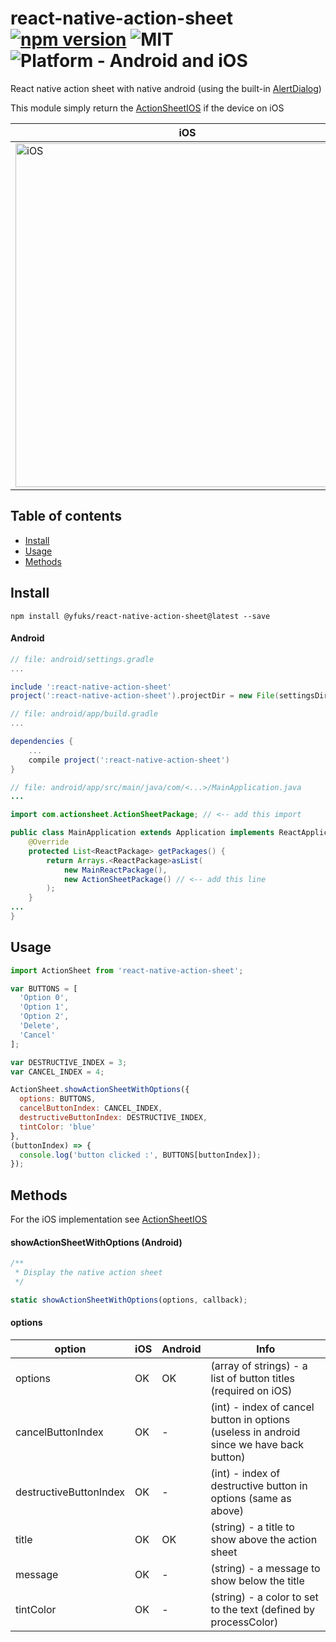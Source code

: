 # react-native-action-sheet [![npm version](https://badge.fury.io/js/%40yfuks%2Freact-native-action-sheet.svg)](https://badge.fury.io/js/%40yfuks%2Freact-native-action-sheet) ![MIT](https://img.shields.io/dub/l/vibe-d.svg) ![Platform - Android and iOS](https://img.shields.io/badge/platform-Android%20%7C%20iOS-yellow.svg)
React native action sheet with native android (using the built-in [AlertDialog](https://developer.android.com/reference/android/app/AlertDialog.html))

This module simply return the [ActionSheetIOS](https://facebook.github.io/react-native/docs/actionsheetios.html) if the device on iOS

iOS | Android
------- | ----
<img title="iOS" src="http://i.imgur.com/Y9n9jkb.png" height=550> | <img title="Android" src="http://i.imgur.com/oRXTG7g.png" height=550>

## Table of contents
- [Install](#install)
- [Usage](#usage)
- [Methods](#methods)

## Install

`npm install @yfuks/react-native-action-sheet@latest --save`

#### Android
```gradle
// file: android/settings.gradle
...

include ':react-native-action-sheet'
project(':react-native-action-sheet').projectDir = new File(settingsDir, '../node_modules/react-native-action-sheet/android')
```
```gradle
// file: android/app/build.gradle
...

dependencies {
    ...
    compile project(':react-native-action-sheet')
}
```

```java
// file: android/app/src/main/java/com/<...>/MainApplication.java
...

import com.actionsheet.ActionSheetPackage; // <-- add this import

public class MainApplication extends Application implements ReactApplication {
    @Override
    protected List<ReactPackage> getPackages() {
        return Arrays.<ReactPackage>asList(
            new MainReactPackage(),
            new ActionSheetPackage() // <-- add this line
        );
    }
...
}

```

## Usage

```javascript
import ActionSheet from 'react-native-action-sheet';

var BUTTONS = [
  'Option 0',
  'Option 1',
  'Option 2',
  'Delete',
  'Cancel'
];

var DESTRUCTIVE_INDEX = 3;
var CANCEL_INDEX = 4;

ActionSheet.showActionSheetWithOptions({
  options: BUTTONS,
  cancelButtonIndex: CANCEL_INDEX,
  destructiveButtonIndex: DESTRUCTIVE_INDEX,
  tintColor: 'blue'
},
(buttonIndex) => {
  console.log('button clicked :', BUTTONS[buttonIndex]);
});
```

## Methods

For the iOS implementation see [ActionSheetIOS](https://facebook.github.io/react-native/docs/actionsheetios.html)

#### showActionSheetWithOptions (Android)
```javascript
/**
 * Display the native action sheet
 */

static showActionSheetWithOptions(options, callback);
```

#### options

option | iOS  | Android | Info
------ | ---- | ------- | ----
options | OK | OK | (array of strings) - a list of button titles (required on iOS)
cancelButtonIndex | OK | - | (int) - index of cancel button in options (useless in android since we have back button)
destructiveButtonIndex | OK | - | (int) - index of destructive button in options (same as above)
title | OK | OK | (string) - a title to show above the action sheet
message | OK | - | (string) - a message to show below the title
tintColor | OK | - | (string) - a color to set to the text (defined by processColor)
